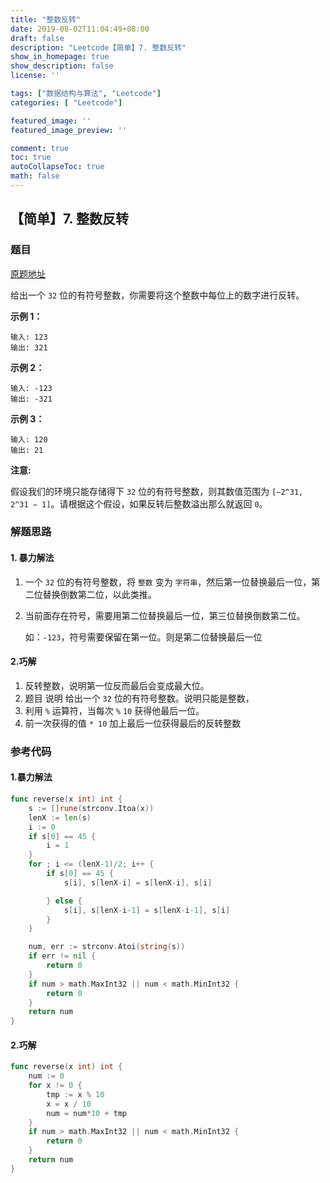 ```yaml
---
title: "整数反转"
date: 2019-08-02T11:04:49+08:00
draft: false
description: "Leetcode【简单】7. 整数反转"
show_in_homepage: true
show_description: false
license: ''

tags: ["数据结构与算法", "Leetcode"]
categories: [ "Leetcode"]

featured_image: ''
featured_image_preview: ''

comment: true
toc: true
autoCollapseToc: true
math: false
---
```


<!--more-->


## 【简单】7. 整数反转

### 题目

[原题地址](https://leetcode-cn.com/problems/reverse-integer/)

给出一个 `32` 位的有符号整数，你需要将这个整数中每位上的数字进行反转。

**示例 1：**

```text
输入: 123
输出: 321
```

**示例 2：**

```text
输入: -123
输出: -321
```

**示例 3：**

```text
输入: 120
输出: 21
```

**注意:**

假设我们的环境只能存储得下 `32` 位的有符号整数，则其数值范围为 `[−2^31, 2^31 − 1]`。请根据这个假设，如果反转后整数溢出那么就返回 `0`。

### 解题思路

#### 1. 暴力解法

1. 一个 `32` 位的有符号整数，将 `整数` 变为 `字符串`，然后第一位替换最后一位，第二位替换倒数第二位，以此类推。
2. 当前面存在符号，需要用第二位替换最后一位，第三位替换倒数第二位。

   如：`-123`，符号需要保留在第一位。则是第二位替换最后一位

#### 2.巧解

1. 反转整数，说明第一位反而最后会变成最大位。
2. 题目 说明 给出一个 `32` 位的有符号整数。说明只能是整数，
3. 利用 `%` 运算符，当每次 `%` `10` 获得他最后一位。
4. 前一次获得的值 `* 10` 加上最后一位获得最后的反转整数

### 参考代码

#### 1.暴力解法

```go
func reverse(x int) int {
    s := []rune(strconv.Itoa(x))
    lenX := len(s)
    i := 0
    if s[0] == 45 {
        i = 1
    }
    for ; i <= (lenX-1)/2; i++ {
        if s[0] == 45 {
            s[i], s[lenX-i] = s[lenX-i], s[i]

        } else {
            s[i], s[lenX-i-1] = s[lenX-i-1], s[i]
        }
    }

    num, err := strconv.Atoi(string(s))
    if err != nil {
        return 0
    }
    if num > math.MaxInt32 || num < math.MinInt32 {
        return 0
    }
    return num
}
```

#### 2.巧解

```go
func reverse(x int) int {
    num := 0
    for x != 0 {
        tmp := x % 10
        x = x / 10
        num = num*10 + tmp
    }
    if num > math.MaxInt32 || num < math.MinInt32 {
        return 0
    }
    return num
}
```

